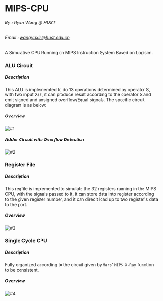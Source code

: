 # MIPS-CPU
###### By : Ryan Wang @ HUST
###### Email : wangyuxin@hust.edu.cn
A Simulative CPU Running on MIPS Instruction System Based on Logisim.

### ALU Circuit
##### Description
This ALU is implememted to do 13 operations determined by operator S, with two input X/Y, it can produce result according to the operator S and emit signed and unsigned overflow/Equal signals.
The specific circuit diagram is as below:
##### Overview
  ![#1](https://raw.githubusercontent.com/RyanWangGit/MIPS_CPU/master/Screenshots/ALU_1.png)
##### Adder Circuit with Overflow Detection
  ![#2](https://raw.githubusercontent.com/RyanWangGit/MIPS_CPU/master/Screenshots/ALU_2.png)
  
### Register File
##### Description
This regfile is implemented to simulate the 32 registers running in the MIPS CPU, with the signals passed to it, it can store data into register according to the given register number, and it can direclt load up to two register's data to the port.
##### Overview
  ![#3](https://raw.githubusercontent.com/RyanWangGit/MIPS_CPU/master/Screenshots/RegFile.png)
  
### Single Cycle CPU
##### Description
Fully organized according to the circuit given by `Mars`' `MIPS X-Ray` function to be consistent.
##### Overview
  ![#4](https://raw.githubusercontent.com/RyanWangGit/MIPS_CPU/master/Screenshots/SingleCycleCPU.png)

